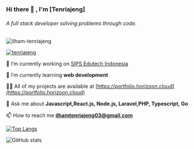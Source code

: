 <h3>Hi there 👋 , I'm [Tenriajeng]</h1>
<h6>A full stack developer solving problems through code.</h3>
 
<p align="left"> <img src="https://komarev.com/ghpvc/?username=ilham-tenriajeng&label=Profile%20views&color=0e75b6&style=flat" alt="ilham-tenriajeng" /> </p>
 
<p align="left"> <a href="https://www.linkedin.com/in/ilham-tenriajeng" target="blank"><img src="https://img.shields.io/badge/LinkedIn-0077B5?style=for-the-badge&logo=linkedin&logoColor=white" alt="tenriajeng" /></a> </p>

🔭 I’m currently working on [SIPS Edutech Indonesia](https://sipsedutech.id/)

🌱 I’m currently learning **web development**

👨‍💻 All of my projects are available at [https://portfolio.horizoon.cloud](https://portfolio.horizoon.cloud)

💬 Ask me about **Javascript,React.js, Node.js, Laravel,PHP, Typescript, Go**

📫 How to reach me **ilhamtenriajeng03@gmail.com**

[![Top Langs](https://github-readme-stats.vercel.app/api/top-langs/?username=tenriajeng&langs_count=10&layout=compact)](https://github.com/tenriajeng/github-readme-stats)

![GitHub stats](https://github-readme-stats.vercel.app/api?username=tenriajeng&show_icons=false&theme=light)
